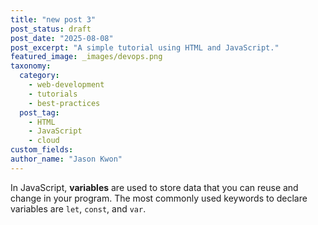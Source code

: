 ```yaml
---
title: "new post 3"
post_status: draft
post_date: "2025-08-08"
post_excerpt: "A simple tutorial using HTML and JavaScript."
featured_image: _images/devops.png
taxonomy:
  category:
    - web-development
    - tutorials
    - best-practices
  post_tag:
    - HTML
    - JavaScript
    - cloud
custom_fields:
author_name: "Jason Kwon"
---
```


In JavaScript, **variables** are used to store data that you can reuse and change in your program. The most commonly used keywords to declare variables are `let`, `const`, and `var`.
